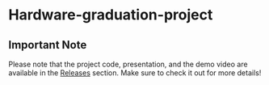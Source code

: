 # Hardware-graduation-project

## Important Note
Please note that the project code, presentation, and the demo video are available in the [Releases](https://github.com/EbaKhalil/Hardware-Graduation-Project/releases) section. Make sure to check it out for more details!
